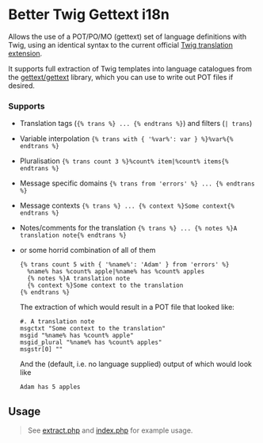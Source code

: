Better Twig Gettext i18n
======

Allows the use of a POT/PO/MO (gettext) set of language definitions with Twig, using an identical syntax to the current
official [Twig translation extension](https://github.com/symfony/twig-bridge).

It supports full extraction of Twig templates into language catalogues from the 
[gettext/gettext](https://github.com/php-gettext/Gettext) library, which you can use to write out POT files if desired.
 
### Supports
 * Translation tags (`{% trans %} ... {% endtrans %}`) and filters (`| trans`)
 * Variable interpolation `{% trans with { '%var%': var } %}%var%{% endtrans %}`
 * Pluralisation `{% trans count 3 %}%count% item|%count% items{% endtrans %}`
 * Message specific domains `{% trans from 'errors' %} ... {% endtrans %}`
 * Message contexts `{% trans %} ... {% context %}Some context{% endtrans %}`
 * Notes/comments for the translation `{% trans %} ... {% notes %}A translation note{% endtrans %}`
 
 
 * or some horrid combination of all of them
   ```twig
   {% trans count 5 with { '%name%': 'Adam' } from 'errors' %} 
     %name% has %count% apple|%name% has %count% apples
     {% notes %}A translation note
     {% context %}Some context to the translation
   {% endtrans %}
   ```
   
   The extraction of which would result in a POT file that looked like:
   ```
   #. A translation note
   msgctxt "Some context to the translation"
   msgid "%name% has %count% apple"
   msgid_plural "%name% has %count% apples"
   msgstr[0] ""
   ```
   
   And the (default, i.e. no language supplied) output of which would look like
   ```
   Adam has 5 apples
   ```
 
## Usage
 
 > See [extract.php](example/extract.php) and [index.php](example/index.php) for example usage.

